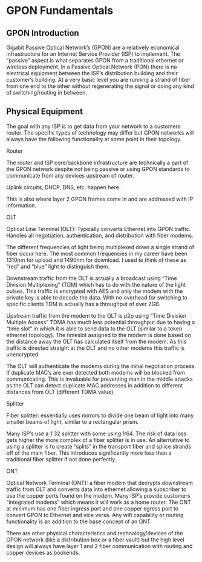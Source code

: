 GPON Fundamentals
=================

GPON Introduction
-----------------

Gigabit Passive Optical Network’s (GPON) are a relatively economical infrastructure for an Internet Service Provider (ISP) to implement. The “passive” aspect is what separates GPON from a traditional ethernet or wireless deployment. In a Passive Optical Network (PON) there is no electrical equipment between the ISP’s distribution building and their customer’s building. At a very basic level you are running a strand of fiber from one end to the other without regenerating the signal or doing any kind of switching/routing in between.

Physical Equipment
------------------

The goal with any ISP is to get data from your network to a customers router. The specific types of technology may differ but GPON networks will always have the following functionality at some point in their topology.

Router

The router and ISP core/backbone infrastructure are technically a part of the GPON network despite not being passive or using GPON standards to communicate from any devices upstream of router.

Uplink circuits, DHCP, DNS, etc. happen here.

This is also where layer 2 GPON frames come in and are addressed with IP information.

OLT

Optical Line Terminal (OLT): Typically converts Ethernet into GPON traffic. Handles all negotiation, authentication, and distribution with fiber modems.

The different frequencies of light being multiplexed down a single strand of fiber occur here. The most common frequencies in my career have been 1310nm for upload and 1490nm for download. I used to think of these as “red” and “blue” light to distinguish them.

Downstream traffic from the OLT is actually a broadcast using “Time Division Multiplexing” (TDM) which has to do with the nature of the light pulses. This traffic is encrypted with AES and only the modem with the private key is able to decode the data. With no overhead for switching to specific clients TDM is actually has a throughput of over 2GB.

Upstream traffic from the modem to the OLT is p2p using “Time Division Multiple Access” TDMA has much less potential throughput due to having a “time slot” in which it is able to send data to the OLT (similar to a token ethernet topology). The timeslot assigned to the modem is done based on the distance away the OLT has calculated itself from the modem. As this traffic is directed straight at the OLT and no other modems this traffic is unencrypted.

The OLT will authenticate the modems during the initial negotiation process. If duplicate MAC’s are ever detected both modems will be blocked from communicating. This is invaluable for preventing man in the middle attacks as the OLT can detect duplicate MAC addresses in addition to different distances from OLT (different TDMA value).

Splitter

Fiber splitter: essentially uses mirrors to divide one beam of light into many smaller beams of light, similar to a rectangular prism.

Many ISP’s use a 1:32 splitter with some using 1:64. The risk of data loss gets higher the more complex of a fiber splitter is in use. An alternative to using a splitter is to create “splits” in the transport fiber and splice strands off of the main fiber. This introduces significantly more loss than a traditional fiber splitter if not done perfectly.

ONT

Optical Network Terminal (ONT): a fiber modem that decrypts downstream traffic from OLT and converts data into ethernet allowing a subscriber to use the copper ports found on the modem. Many ISP’s provide customers “integrated modems” which means it will work as a home router. The ONT at minimum has one fiber ingress port and one copper egress port to convert GPON to Ethernet and vice versa. Any wifi capability or routing functionality is an addition to the base concept of an ONT.

There are other physical characteristics and technology/devices of the GPON network (like a distribution box or a fiber vault) but the high level design will always have layer 1 and 2 fiber communication with routing and copper devices as bookends.
